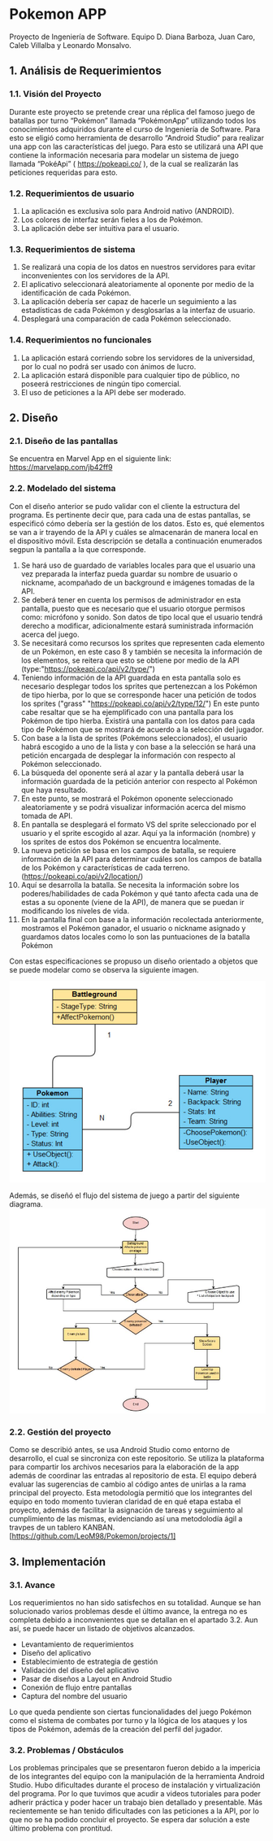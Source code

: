 # Pokemon APP
Proyecto de Ingeniería de Software. Equipo D. Diana Barboza, Juan Caro, Caleb Villalba y Leonardo Monsalvo.

## 1. Análisis de Requerimientos

### 1.1. Visión del Proyecto

Durante este proyecto se pretende crear una réplica del famoso juego de batallas por turno “Pokémon” llamada “PokémonApp” utilizando todos los conocimientos adquiridos durante el curso de Ingeniería de Software. Para esto se eligió como herramienta de desarrollo “Android Studio” para realizar una app con las características del juego.
Para esto se utilizará una API que contiene la información necesaria para modelar un sistema de juego llamada “PokéApi” ( https://pokeapi.co/ ), de la cual se realizarán las peticiones requeridas para esto.

### 1.2. Requerimientos de usuario 

1. La aplicación es exclusiva solo para Android nativo (ANDROID).
2. Los colores de interfaz serán fieles a los de Pokémon.
3. La aplicación debe ser intuitiva para el usuario.

### 1.3. Requerimientos de sistema 

1. Se realizará una copia de los datos en nuestros servidores para evitar inconvenientes con los servidores de la API.
2. El aplicativo seleccionará aleatoriamente al oponente por medio de la identificación de cada Pokémon.
3. La aplicación debería ser capaz de hacerle un seguimiento a las estadísticas de cada Pokémon y desglosarlas a la interfaz de usuario.
4. Desplegará una comparación de cada Pokémon seleccionado.

### 1.4. Requerimientos no funcionales 

1. La aplicación estará corriendo sobre los servidores de la universidad, por lo cual no podrá ser usado con ánimos de lucro.
2. La aplicación estará disponible para cualquier tipo de público, no poseerá restricciones de ningún tipo comercial.
3. El uso de peticiones a la API debe ser moderado.

## 2. Diseño

### 2.1. Diseño de las pantallas
Se encuentra en Marvel App en el siguiente link: https://marvelapp.com/jb42ff9

### 2.2.  Modelado del sistema 

Con el diseño anterior se pudo validar con el cliente la estructura del programa. Es pertinente decir que, para cada una de estas pantallas, se especificó cómo debería ser la gestión de los datos. Esto es, qué elementos se van a ir trayendo de la API y cuáles se almacenarán de manera local en el dispositivo móvil. Esta descripción se detalla a continuación enumerados segpun la pantalla a la que corresponde.

1.	Se hará uso de guardado de variables locales para que el usuario una vez preparada la interfaz pueda guardar su nombre de usuario o nickname, acompañado de un background e imágenes tomadas de la API.
2.	Se deberá tener en cuenta los permisos de administrador en esta pantalla, puesto que es necesario que el usuario otorgue permisos como: micrófono y sonido. Son datos de tipo local que el usuario tendrá derecho a modificar, adicionalmente estará suministrada información acerca del juego.
3.	Se necesitará como recursos los sprites que representen cada elemento de un Pokémon, en este caso 8 y también se necesita la información de los elementos, se reitera que esto se obtiene por medio de la API (type:"https://pokeapi.co/api/v2/type/")
4.	Teniendo información de la API guardada en esta pantalla solo es necesario desplegar todos los sprites que pertenezcan a los Pokémon de tipo hierba, por lo que se corresponde hacer una petición de todos los sprites ("grass" "https://pokeapi.co/api/v2/type/12/")
En este punto cabe resaltar que se ha ejemplificado con una pantalla para los Pokémon de tipo hierba. Existirá una pantalla con los datos para cada tipo de Pokémon que se mostrará de acuerdo a la selección del jugador.
5.	Con base a la lista de sprites (Pokémons seleccionados), el usuario habrá escogido a uno de la lista y con base a la selección se hará una petición encargada de desplegar la información con respecto al Pokémon seleccionado.
6.	La búsqueda del oponente será al azar y la pantalla deberá usar la información guardada de la petición anterior con respecto al Pokémon que haya resultado.
7.	En este punto, se mostrará el Pokémon oponente seleccionado aleatoriamente y se podrá visualizar información acerca del mismo tomada de API.
8.	En pantalla se desplegará el formato VS del sprite seleccionado por el usuario y el sprite escogido al azar. Aquí ya la información (nombre) y los sprites de estos dos Pokémon se encuentra localmente.
9.	La nueva petición se basa en los campos de batalla, se requiere información de la API para determinar cuáles son los campos de batalla de los Pokémon y características de cada terreno. (https://pokeapi.co/api/v2/location/)
10.	Aquí se desarrolla la batalla. Se necesita la información sobre los poderes/habilidades de cada Pokémon y qué tanto afecta cada una de estas a su oponente (viene de la API), de manera que se puedan ir modificando los niveles de vida.
11.	En la pantalla final con base a la información recolectada anteriormente, mostramos el Pokémon ganador, el usuario o nickname asignado y guardamos datos locales como lo son las puntuaciones de la batalla Pokémon

Con estas especificaciones se propuso un diseño orientado a objetos que se puede modelar como se observa la siguiente imagen.
 
![GitHub Logo](/ClassDiagram.jpeg)

Además, se diseñó el flujo del sistema de juego a partir del siguiente diagrama.
![GitHub Logo](/FlowChart.JPG)
### 2.2. Gestión del proyecto

Como se describió antes, se usa Android Studio como entorno de desarrollo, el cual se sincroniza con este repositorio. Se utiliza la plataforma para compartir los archivos necesarios para la elaboración de la app además de coordinar las entradas al repositorio de esta. El equipo deberá evaluar las sugerencias de cambio al código antes de unirlas a la rama principal del proyecto.  Esta metodología permitió que los integrantes del equipo en todo momento tuvieran claridad de en qué etapa estaba el proyecto, además de facilitar la asignación de tareas y seguimiento al cumplimiento de las mismas, evidenciando así una metodolodía ágil a travpes de un tablero KANBAN. [https://github.com/LeoM98/Pokemon/projects/1]

## 3. Implementación

### 3.1. Avance 

Los requerimientos no han sido satisfechos en su totalidad. Aunque se han solucionado varios problemas desde el último avance, la entrega no es completa debido a inconvenientes que se detallan en el apartado 3.2. Aun así, se puede hacer un listado de objetivos alcanzados. 

- Levantamiento de requerimientos
- Diseño del aplicativo
- Establecimiento de estrategia de gestión
- Validación del diseño del aplicativo
- Pasar de diseños a Layout en Android Studio
- Conexión de flujo entre pantallas
- Captura del nombre del usuario

Lo que queda pendiente son ciertas funcionalidades del juego Pokémon como el sistema de combates por turno y la lógica de los ataques y los tipos de Pokémon, además de la creación del perfil del jugador.

### 3.2. Problemas / Obstáculos

Los problemas principales que se presentaron fueron debido a la impericia de los integrantes del equipo con la manipulación de la herramienta Android Studio. Hubo dificultades durante el proceso de instalación y virtualización del programa. Por lo que tuvimos que acudir a videos tutoriales para poder adherir práctica y poder hacer un trabajo bien detallado y presentable. Más recientemente se han tenido dificultades con las peticiones a la API, por lo que no se ha podido concluir el proyecto. Se espera dar solución a este último problema con prontitud.
